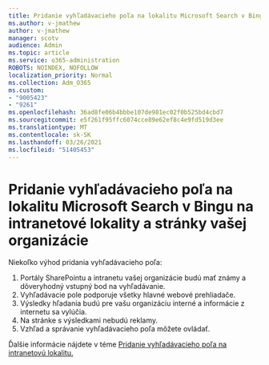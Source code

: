 ```yaml
---
title: Pridanie vyhľadávacieho poľa na lokalitu Microsoft Search v Bingu na intranetové lokality a stránky vašej organizácie
ms.author: v-jmathew
author: v-jmathew
manager: scotv
audience: Admin
ms.topic: article
ms.service: o365-administration
ROBOTS: NOINDEX, NOFOLLOW
localization_priority: Normal
ms.collection: Adm_O365
ms.custom:
- "9005423"
- "9261"
ms.openlocfilehash: 36ad8fe06b4bbbe107de981ec02f0b525bd4cbd7
ms.sourcegitcommit: e5f261f95ffc6074cce89e62ef8c4e9fd519d3ee
ms.translationtype: MT
ms.contentlocale: sk-SK
ms.lasthandoff: 03/26/2021
ms.locfileid: "51405453"
---
```

# <a name="add-a-search-box-for-microsoft-search-in-bing-to-your-organizations-intranet-sites-and-pages"></a>Pridanie vyhľadávacieho poľa na lokalitu Microsoft Search v Bingu na intranetové lokality a stránky vašej organizácie

Niekoľko výhod pridania vyhľadávacieho poľa:

1. Portály SharePointu a intranetu vašej organizácie budú mať známy a dôveryhodný vstupný bod na vyhľadávanie.
2. Vyhľadávacie pole podporuje všetky hlavné webové prehliadače.
3. Výsledky hľadania budú pre vašu organizáciu interné a informácie z internetu sa vylúčia.
4. Na stránke s výsledkami nebudú reklamy.
5. Vzhľad a správanie vyhľadávacieho poľa môžete ovládať.

Ďalšie informácie nájdete v téme [Pridanie vyhľadávacieho poľa na intranetovú lokalitu.](https://go.microsoft.com/fwlink/?linkid=2151387)
